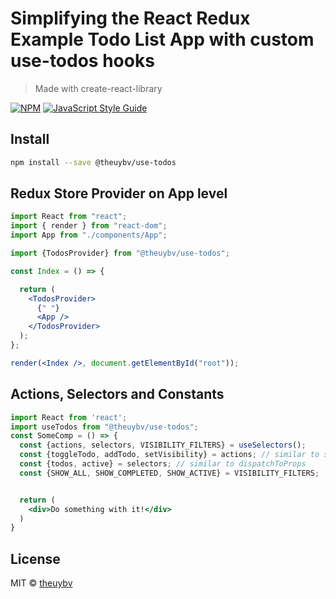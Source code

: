 # Simplifying the React Redux Example Todo List App with custom use-todos hooks

> Made with create-react-library

[![NPM](https://img.shields.io/npm/v/test.svg)](https://www.npmjs.com/package/test) [![JavaScript Style Guide](https://img.shields.io/badge/code_style-standard-brightgreen.svg)](https://standardjs.com)

## Install

```bash
npm install --save @theuybv/use-todos
```

## Redux Store Provider on App level

```jsx
import React from "react";
import { render } from "react-dom";
import App from "./components/App";

import {TodosProvider} from "@theuybv/use-todos";

const Index = () => {

  return (
    <TodosProvider>
      {" "}
      <App />
    </TodosProvider>
  );
};

render(<Index />, document.getElementById("root"));

```

## Actions, Selectors and Constants
```jsx
import React from 'react';
import useTodos from "@theuybv/use-todos";
const SomeComp = () => {
  const {actions, selectors, VISIBILITY_FILTERS} = useSelectors();
  const {toggleTodo, addTodo, setVisibility} = actions; // similar to stateToProps
  const {todos, active} = selectors; // similar to dispatchToProps
  const {SHOW_ALL, SHOW_COMPLETED, SHOW_ACTIVE} = VISIBILITY_FILTERS;


  return (
    <div>Do something with it!</div>
  )
}
```

## License

MIT © [theuybv](https://github.com/theuybv)
